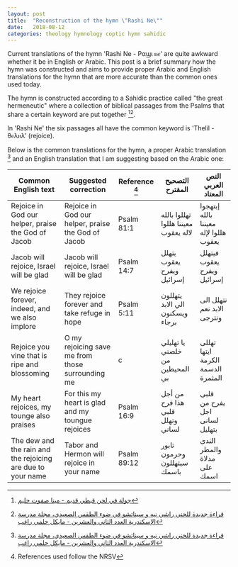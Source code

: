 ```yaml
---
layout: post
title:  "Reconstruction of the hymn \"Rashi Ne\""
date:   2018-08-12
categories: theology hymnology coptic hymn sahidic
---
```


Current translations of the hymn 'Rashi Ne - Ραϣι ⲛⲉ' are quite awkward whether it be in English or Arabic. This post is a brief summary how the hymn was constructed and aims to provide proper Arabic and English translations for the hymn that are more accurate than the common ones used today.
<!--excerpt-->

The hymn is constructed according to a Sahidic practice called "the great hermeneutic" where a collection of biblical passages from the Psalms that share a certain keyword are put together [^1][^2]. 

In 'Rashi Ne' the six passages all have the common keyword is 'Thelil - θⲉλⲏλ' (rejoice).

Below is the common translations for the hymn, a proper Arabic translation [^2] and an English translation that I am suggesting based on the Arabic one:

| Common English text | Suggested correction | Reference [^3] | التصحيح المقترح | النص العربي المعتاد |
| ------------------- | -------------------- | ------ | -------------------- | ----------------|
| Rejoice in God our helper, praise the God of Jacob | Rejoice in God our helper, praise the God of Jacob | Psalm 81:1 | تهللوا بالله معيننا هللوا لاله يعقوب | إبتهجوا بالله معيننا هللوا لإله يعقوب |
| Jacob will rejoice, Israel will be glad | Jacob will rejoice, Israel will be glad | Psalm 14:7 | يتهلل يعقوب ويفرح إسرائيل | فيتهلل يعقوب ويفرح إسرائيل |
| We rejoice forever, indeed, and we also implore | They rejoice forever and take refuge in hope | Psalm 5:11 | يتهللون الي الابد ويسكنون برجاء | نتهلل الى الابد نعم ونترجى |
| Rejoice you vine that is ripe and blossoming | O my rejoicing save me from those surrounding me | c | يا تهليلي خلصني من المحيطين بي | تهللى ايتها الكرمة الدسمة المثمرة |
| My heart rejoices, my tounge also praises | For this my heart is glad and my toungue rejoices | Psalm 16:9 | من أجل هذا فرح قلبي وتهلل لساني | قلبى يفرح من اجل لسانى بتهليل |
| The dew and the rain and the rejoicing are due to your name | Tabor and Hermon will rejoice in your name | Psalm 89:12 | تابور وحرمون سيتهللون باسمك | الندى والمطر مدلاة على اسمك |

[^1]: [جولة في لحن قبطي قديم - مينا صفوت حليم](http://www.mediafire.com/file/v5bam5724wy8v7c/%D8%AC%D9%88%D9%84%D8%A9+%D9%81%D9%89+%D9%84%D8%AD%D9%86+%D9%82%D8%A8%D8%B7%D9%89+%D9%82%D8%AF%D9%8A%D9%85+2-+%D8%B1%D8%A7%D8%B4%D9%89+%D9%86%D9%8A%D9%87+%D8%B3%D9%8A%D9%86%D8%A7+%D8%B5%D8%A7%D8%AC%D9%89.pdf)
[^2]: [قراءة جديدة للحني راشي نيه و سيناتشو في ضوء الطقس الصعيدي، مجلة مدرسة الإسكندرية العدد الثاني والعشرين - مايكل حلمي راغب](https://bookstore.asfcs.org/%D9%83%D8%AA%D8%A8/%d9%82%d8%b1%d8%a7%d8%a1%d8%a9-%d8%ac%d8%af%d9%8a%d8%af%d8%a9-%d9%84%d9%84%d8%ad%d9%86%d9%8a-%e2%b2%a5%e2%b2%89%e2%b2%9b%e2%b2%81%ef%bf%bd%cf%a3%e2%b2%9f-%d9%88-%e2%b2%a3%e2%b2%81%cf%a3%e2%b2%93/)
[^3]: References used follow the NRSV